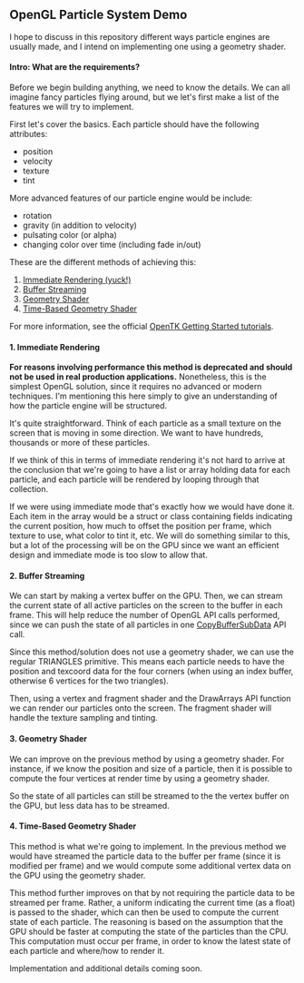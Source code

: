 ﻿## OpenGL Particle System Demo

I hope to discuss in this repository different ways particle engines are usually made, and I intend on implementing one using a geometry shader.

#### Intro: What are the requirements?
Before we begin building anything, we need to know the details. We can all imagine fancy particles flying around, but we let's first make a list of the features we will try to implement.

First let's cover the basics. Each particle should have the following attributes:
 - position
 - velocity
 - texture
 - tint

More advanced features of our particle engine would be include:
 - rotation
 - gravity (in addition to velocity)
 - pulsating color (or alpha)
 - changing color over time (including fade in/out)

These are the different methods of achieving this:
1. [Immediate Rendering (yuck!)](#1-immediate-rendering)
2. [Buffer Streaming](#2-buffer-streaming)
3. [Geometry Shader](#3-geometry-shader)
4. [Time-Based Geometry Shader](#3-time-based-geometry-shader)

For more information, see the official [OpenTK Getting Started tutorials](https://opentk.net/learn).

#### 1. Immediate Rendering
**For reasons involving performance this method is deprecated and should not be used in real production applications.** Nonetheless, this is the simplest OpenGL solution, since it requires no advanced or modern techniques. I'm mentioning this here simply to give an understanding of how the particle engine will be structured.

It's quite straightforward. Think of each particle as a small texture on the screen that is moving in some direction. We want to have hundreds, thousands or more of these particles.

If we think of this in terms of immediate rendering it's not hard to arrive at the conclusion that we're going to have a list or array holding data for each particle, and each particle will be rendered by looping through that collection.

If we were using immediate mode that's exactly how we would have done it. Each item in the array would be a struct or class containing fields indicating the current position, how much to offset the position per frame, which texture to use, what color to tint it, etc. We will do something similar to this, but a lot of the processing will be on the GPU since we want an efficient design and immediate mode is too slow to allow that.

#### 2. Buffer Streaming
We can start by making a vertex buffer on the GPU. Then, we can stream the current state of all active particles on the screen to the buffer in each frame. This will help reduce the number of OpenGL API calls performed, since we can push the state of all particles in one [CopyBufferSubData](https://www.khronos.org/registry/OpenGL-Refpages/gl4/html/glCopyBufferSubData.xhtml) API call.

Since this method/solution does not use a geometry shader, we can use the regular TRIANGLES primitive. This means each particle needs to have the position and texcoord data for the four corners (when using an index buffer, otherwise 6 vertices for the two triangles).

Then, using a vertex and fragment shader and the DrawArrays API function we can render our particles onto the screen. The fragment shader will handle the texture sampling and tinting.

#### 3. Geometry Shader
We can improve on the previous method by using a geometry shader. For instance, if we know the position and size of a particle, then it is possible to compute the four vertices at render time by using a geometry shader.

So the state of all particles can still be streamed to the the vertex buffer on the GPU, but less data has to be streamed.

#### 4. Time-Based Geometry Shader
This method is what we're going to implement. In the previous method we would have streamed the particle data to the buffer per frame (since it is modified per frame) and we would compute some additional vertex data on the GPU using the geometry shader.

This method further improves on that by not requiring the particle data to be streamed per frame. Rather, a uniform indicating the current time (as a float) is passed to the shader, which can then be used to compute the current state of each particle. The reasoning is based on the assumption that the GPU should be faster at computing the state of the particles than the CPU. This computation must occur per frame, in order to know the latest state of each particle and where/how to render it.

Implementation and additional details coming soon.
